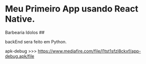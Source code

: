 
# Meu Primeiro App usando React Native.

Barbearia Idolos ## 

backEnd sera feito em Python.

apk-debug >>> https://www.mediafire.com/file/l1tst1sfzl8ckxf/app-debug.apk/file


